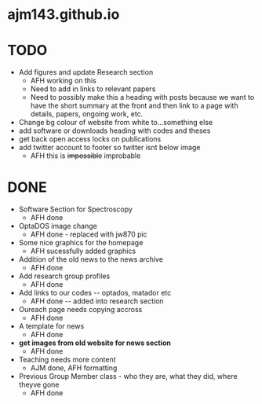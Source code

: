 # ajm143.github.io

# TODO

* Add figures and update Research section
    * AFH working on this
    * Need to add in links to relevant papers
    * Need to possibly make this a heading with posts because we want to have the short summary at the front and then link to a page with details, papers, ongoing work, etc.
* Change bg colour of website from white to...something else
* add software or downloads heading with codes and theses
* get back open access locks on publications
* add twitter account to footer so twitter isnt below image
    * AFH this is <del>impossible</del> improbable


# DONE

* Software Section for Spectroscopy
    * AFH done
* OptaDOS image change
    * AFH done - replaced with jw870 pic
* Some nice graphics for the homepage
    * AFH sucessfully added graphics
* Addition of the old news to the news archive
    * AFH done
* Add research group profiles
    * AFH done
* Add links to our codes -- optados, matador etc
    * AFH done -- added into research section
* Oureach page needs copying accross
    * AFH done
* A template for news
    * AFH done
* **get images from old website for news section**
    * AFH done
* Teaching needs more content
    * AJM done, AFH formatting
* Previous Group Member class - who they are, what they did, where theyve gone
    * AFH done
